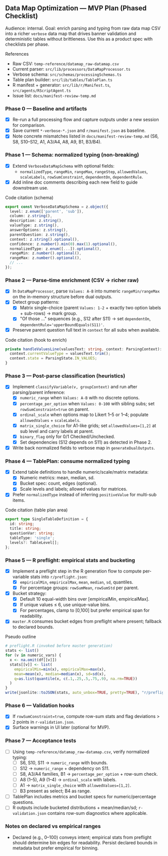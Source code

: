 ## Data Map Optimization — MVP Plan (Phased Checklist)

Audience: internal. Goal: enrich parsing and typing from raw data map CSV into a richer `verbose` data map that drives banner validation and deterministic tables without brittleness. Use this as a product spec with checklists per phase.

References
- Raw CSV: `temp-reference/datamap_raw-datamap.csv`
- Current parser: `src/lib/processors/DataMapProcessor.ts`
- Verbose schema: `src/schemas/processingSchemas.ts`
- Table plan builder: `src/lib/tables/TablePlan.ts`
- R manifest + generator: `src/lib/r/Manifest.ts`, `src/agents/RScriptAgent.ts`
- Issue list: `docs/manifest-review-temp.md`

### Phase 0 — Baseline and artifacts
- [x] Re-run a full processing flow and capture outputs under a new session for comparison.
- [x] Save current `*-verbose-*.json` and `r/manifest.json` as baseline.
- [x] Note concrete mismatches listed in `docs/manifest-review-temp.md` (S6, S8, S10–S12, A1, A3/A4, A8, A9, B1, B3/B4).

### Phase 1 — Schema: normalized typing (non-breaking)
- [x] Extend `VerboseDataMapSchema` with optional fields:
  - `normalizedType`, `rangeMin`, `rangeMax`, `rangeStep`, `allowedValues`, `scaleLabels`, `rowSumConstraint`, `dependentOn`, `dependentRule`.
- [x] Add inline doc comments describing each new field to guide downstream use.

Code citation (schema)
```1:48:src/schemas/processingSchemas.ts
export const VerboseDataMapSchema = z.object({
  level: z.enum(['parent', 'sub']),
  column: z.string(),
  description: z.string(),
  valueType: z.string(),
  answerOptions: z.string(),
  parentQuestion: z.string(),
  context: z.string().optional(),
  confidence: z.number().min(0).max(1).optional(),
  normalizedType: z.enum([...]).optional(),
  rangeMin: z.number().optional(),
  rangeMax: z.number().optional(),
  // ...
});
```

### Phase 2 — Parse-time enrichment (CSV → richer raw)
- [x] In `DataMapProcessor`, parse `Values: A-B` into numeric `rangeMin/rangeMax` on the in-memory structure before dual outputs.
- [x] Detect group patterns:
  - [x] Matrix single-choice (parent `Values: 1-2` + exactly two option labels + sub-rows) → mark group.
  - [x] "Of those …" sequences (e.g., S12 after S11) → set `dependentOn`, `dependentRule='upperBoundEquals(S11)'`.
- [x] Preserve parent question full text in `context` for all subs when available.

Code citation (hook to enrich)
```145:175:src/lib/processors/DataMapProcessor.ts
private handleValuesLine(valuesText: string, context: ParsingContext): void {
  context.currentValueType = valuesText.trim();
  context.state = ParsingState.IN_VALUES;
}
```

### Phase 3 — Post-parse classification (heuristics)
- [x] Implement `classifyVariable(v, groupContext)` and run after parsing/parent inference:
  - [x] `numeric_range` when `Values: A-B` with no discrete options.
  - [x] `percentage_per_option` when `Values: 0-100` with sibling subs; set `rowSumConstraint=true` on parent.
  - [x] `ordinal_scale` when options map to Likert 1–5 or 1–4; populate `allowedValues` + `scaleLabels`.
  - [x] `matrix_single_choice` for A1-like grids; set `allowedValues=[1,2]` at sub level and carry labels at parent.
  - [x] `binary_flag` only for 0/1 Checked/Unchecked.
  - [x] Set dependencies (S12 depends on S11) as detected in Phase 2.
- [x] Write back normalized fields to verbose map in `generateDualOutputs`.

### Phase 4 — TablePlan: consume normalized typing
- [x] Extend table definitions to handle numeric/scale/matrix metadata:
  - [x] Numeric metrics: mean, median, sd.
  - [x] Bucket spec: count, edges (optional).
  - [x] Scale levels and labels; allowed values for matrices.
- [x] Prefer `normalizedType` instead of inferring `positiveValue` for multi-sub items.

Code citation (table plan area)
```1:28:src/lib/tables/TablePlan.ts
export type SingleTableDefinition = {
  id: string;
  title: string;
  questionVar: string;
  tableType: 'single';
  levels?: TableLevel[];
};
```

### Phase 5 — R preflight: empirical stats and bucketing
- [x] Implement a preflight step in the R generation flow to compute per-variable stats into `r/preflight.json`:
  - [x] `empiricalMin`, `empiricalMax`, `mean`, `median`, `sd`, quantiles.
  - [x] For percentage groups: `rowSumMean`, `rowSumStd` per parent.
- [x] Bucket strategy:
  - [x] Default 10 equal-width bins over [empiricalMin, empiricalMax].
  - [x] If unique values ≤ 6, use unique-value bins.
  - [x] For percentages, clamp to [0,100] but prefer empirical span for readability.
- [x] `master.R` consumes bucket edges from preflight where present; fallback to declared bounds.

Pseudo outline
```r
# preflight.R (invoked before master generation)
stats <- list()
for (v in numeric_vars) {
  x <- na.omit(df[[v]])
  stats[[v]] <- list(
    empiricalMin=min(x), empiricalMax=max(x),
    mean=mean(x), median=median(x), sd=sd(x),
    q=as.list(quantile(x, c(.1,.25,.5,.75,.9), na.rm=TRUE))
  )
}
write(jsonlite::toJSON(stats, auto_unbox=TRUE, pretty=TRUE), "r/preflight.json")
```

### Phase 6 — Validation hooks
- [x] If `rowSumConstraint=true`, compute row-sum stats and flag deviations > 2 points in `r-validation.json`.
- [x] Surface warnings in UI later (optional for MVP).

### Phase 7 — Acceptance tests
- [ ] Using `temp-reference/datamap_raw-datamap.csv`, verify normalized typing:
  - [ ] S6, S10, S11 → `numeric_range` with bounds.
  - [ ] S12 → `numeric_range` + dependency on S11.
  - [ ] S8, A3/A4 families, B1 → `percentage_per_option` + row-sum check.
  - [ ] A8 (1–5), A9 (1–4) → `ordinal_scale` with labels.
  - [ ] A1 → `matrix_single_choice` with `allowedValues=[1,2]`.
  - [ ] B3 present as select; B4 as range.
- [ ] TablePlan includes metrics and bucket specs for numeric/percentage questions.
- [ ] R outputs include bucketed distributions + mean/median/sd; `r-validation.json` contains row-sum diagnostics where applicable.

### Notes on declared vs empirical ranges
- Declared (e.g., 0–100) conveys intent; empirical stats from preflight should determine bin edges for readability. Persist declared bounds in metadata but prefer empirical for binning.




